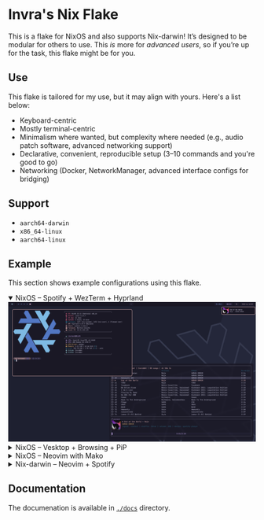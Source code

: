 # Invra's Nix Flake

This is a flake for NixOS and also supports Nix-darwin! It’s designed to be modular for others to use. This *is* more for *advanced users*, so if you’re up for the task, this flake might be for you.

## Use

This flake is tailored for my use, but it may align with yours. Here's a list below:

* Keyboard-centric
* Mostly terminal-centric
* Minimalism where wanted, but complexity where needed (e.g., audio patch software, advanced networking support)
* Declarative, convenient, reproducible setup (3–10 commands and you're good to go)
* Networking (Docker, NetworkManager, advanced interface configs for bridging)

## Support

* `aarch64-darwin`
* `x86_64-linux`
* `aarch64-linux`

## Example

This section shows example configurations using this flake.

<details open>
<summary>NixOS – Spotify + WezTerm + Hyprland</summary>
<img src="./.res/demo_1.png" alt="Demo 1">
</details>

<details>
<summary>NixOS – Vesktop + Browsing + PiP</summary>
<img src="./.res/demo_2.png" alt="Demo 2">
</details>

<details>
<summary>NixOS – Neovim with Mako</summary>
<img src="./.res/demo_3.png" alt="Demo 3">
</details>

<details>
<summary>Nix-darwin – Neovim + Spotify</summary>
<img src="./.res/demo_4.png" alt="Demo 4">
</details>

## Documentation
The documenation is available in [`./docs`](./docs/) directory.
